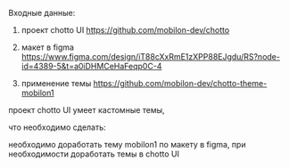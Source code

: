 
Входные данные:

1. проект chotto UI https://github.com/mobilon-dev/chotto 

2. макет в figma https://www.figma.com/design/iT88cXxRmE1zXPP88EJgdu/RS?node-id=4389-5&t=a0iDHMCeHaFeqp0C-4

3. применение темы https://github.com/mobilon-dev/chotto-theme-mobilon1

проект chotto UI умеет кастомные темы, 

что необходимо сделать:

необходимо доработать тему mobilon1 по макету в figma, при необходимости доработать темы в chotto UI